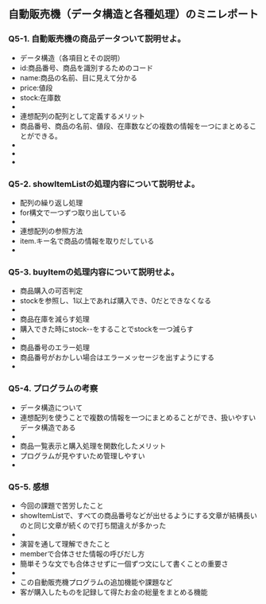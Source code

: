 ## 自動販売機（データ構造と各種処理）のミニレポート
### Q5-1. 自動販売機の商品データついて説明せよ。
* データ構造（各項目とその説明）
* id:商品番号、商品を識別するためのコード
* name:商品の名前、目に見えて分かる
* price:値段
* stock:在庫数
* 
* 連想配列の配列として定義するメリット
* 商品番号、商品の名前、値段、在庫数などの複数の情報を一つにまとめることができる。
* 
* 
* 
### Q5-2. showItemListの処理内容について説明せよ。
* 配列の繰り返し処理
* for構文で一つずつ取り出している
* 
* 連想配列の参照方法
* item.キー名で商品の情報を取りだしている
* 
### Q5-3. buyItemの処理内容について説明せよ。
* 商品購入の可否判定
* stockを参照し、1以上であれば購入でき、0だとできなくなる
* 
* 商品在庫を減らす処理
* 購入できた時にstock--をすることでstockを一つ減らす
* 
* 商品番号のエラー処理
* 商品番号がおかしい場合はエラーメッセージを出すようにする
* 
### Q5-4. プログラムの考察
* データ構造について
* 連想配列を使うことで複数の情報を一つにまとめることができ、扱いやすいデータ構造である
* 
* 商品一覧表示と購入処理を関数化したメリット
* プログラムが見やすいため管理しやすい
* 
### Q5-5. 感想
* 今回の課題で苦労したこと
* showItemListで、すべての商品番号などが出せるようにする文章が結構長いのと同じ文章が続くので打ち間違えが多かった
* 
* 演習を通して理解できたこと
* memberで合体させた情報の呼びだし方
* 簡単そうな文でも合体させずに一個ずつ文にして書くことの重要さ
* 
* この自動販売機プログラムの追加機能や課題など
* 客が購入したものを記録して得たお金の総量をまとめる機能
